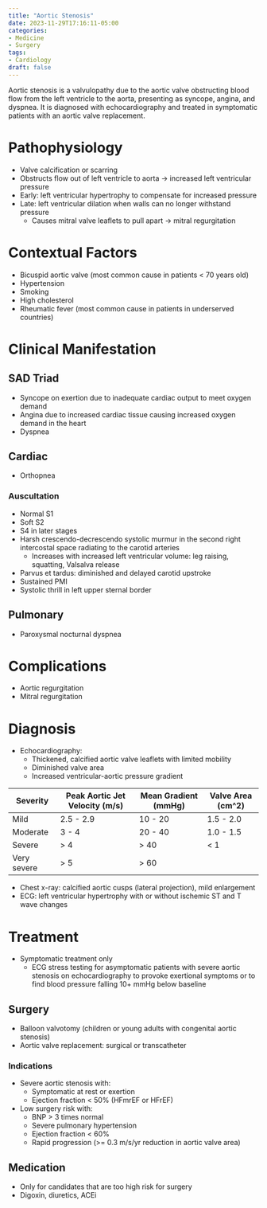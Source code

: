 ```yaml
---
title: "Aortic Stenosis"
date: 2023-11-29T17:16:11-05:00
categories: 
- Medicine
- Surgery
tags:
- Cardiology
draft: false
---
```

Aortic stenosis is a valvulopathy due to the aortic valve obstructing blood flow from the left ventricle to the aorta, presenting as syncope, angina, and dyspnea. It is diagnosed with echocardiography and treated in symptomatic patients with an aortic valve replacement.

<!--more -->
# Pathophysiology
- Valve calcification or scarring
- Obstructs flow out of left ventricle to aorta -> increased left ventricular pressure
- Early: left ventricular hypertrophy to compensate for increased pressure
- Late: left ventricular dilation when walls can no longer withstand pressure
  - Causes mitral valve leaflets to pull apart -> mitral regurgitation

# Contextual Factors
- Bicuspid aortic valve (most common cause in patients < 70 years old)
- Hypertension
- Smoking
- High cholesterol
- Rheumatic fever (most common cause in patients in underserved countries)

# Clinical Manifestation
## SAD Triad
- Syncope on exertion due to inadequate cardiac output to meet oxygen demand
- Angina due to increased cardiac tissue causing increased oxygen demand in the heart
- Dyspnea

## Cardiac
- Orthopnea

### Auscultation
- Normal S1
- Soft S2
- S4 in later stages
- Harsh crescendo-decrescendo systolic murmur in the second right intercostal space radiating to the carotid arteries
  - Increases with increased left ventricular volume: leg raising, squatting, Valsalva release
- Parvus et tardus: diminished and delayed carotid upstroke
- Sustained PMI
- Systolic thrill in left upper sternal border

## Pulmonary
- Paroxysmal nocturnal dyspnea

# Complications
- Aortic regurgitation
- Mitral regurgitation

# Diagnosis
- Echocardiography:
  - Thickened, calcified aortic valve leaflets with limited mobility
  - Diminished valve area
  - Increased ventricular-aortic pressure gradient
  
| Severity    | Peak Aortic Jet Velocity (m/s) | Mean Gradient (mmHg) | Valve Area (cm^2) |
|-------------|--------------------------------|----------------------|-------------------|
| Mild        | 2.5 - 2.9                      | 10 - 20              | 1.5 - 2.0         |
| Moderate    | 3 - 4                          | 20 - 40              | 1.0 - 1.5         |
| Severe      | > 4                            | > 40                 | < 1               |
| Very severe | > 5                            | > 60                 |                   |

  
- Chest x-ray: calcified aortic cusps (lateral projection), mild enlargement
- ECG: left ventricular hypertrophy with or without ischemic ST and T wave changes

# Treatment
- Symptomatic treatment only
  - ECG stress testing for asymptomatic patients with severe aortic stenosis on echocardiography to provoke exertional symptoms or to find blood pressure falling 10+ mmHg below baseline
  
## Surgery
- Balloon valvotomy (children or young adults with congenital aortic stenosis)
- Aortic valve replacement: surgical or transcatheter

### Indications
- Severe aortic stenosis with:
  - Symptomatic at rest or exertion
  - Ejection fraction < 50% (HFmrEF or HFrEF)
- Low surgery risk with:
  - BNP > 3 times normal
  - Severe pulmonary hypertension
  - Ejection fraction < 60%
  - Rapid progression (>= 0.3 m/s/yr reduction in aortic valve area)

## Medication
- Only for candidates that are too high risk for surgery
- Digoxin, diuretics, ACEi
